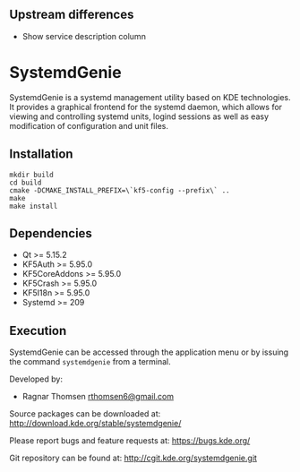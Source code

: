 Upstream differences
-----------

* Show service description column

SystemdGenie
============

SystemdGenie is a systemd management utility based on KDE technologies. 
It provides a graphical frontend for the systemd daemon, which allows for
viewing and controlling systemd units, logind sessions as well as easy 
modification of configuration and unit files.

Installation
------------
    mkdir build  
    cd build  
    cmake -DCMAKE_INSTALL_PREFIX=\`kf5-config --prefix\` ..  
    make  
    make install  


Dependencies
------------
*   Qt >= 5.15.2
*   KF5Auth >= 5.95.0
*   KF5CoreAddons >= 5.95.0
*   KF5Crash >= 5.95.0
*   KF5I18n >= 5.95.0
*   Systemd >= 209


Execution
---------
SystemdGenie can be accessed through the application menu or by issuing
the command `systemdgenie` from a terminal.


Developed by:
* Ragnar Thomsen <rthomsen6@gmail.com>


Source packages can be downloaded at:
http://download.kde.org/stable/systemdgenie/

Please report bugs and feature requests at:
https://bugs.kde.org/

Git repository can be found at:
http://cgit.kde.org/systemdgenie.git
